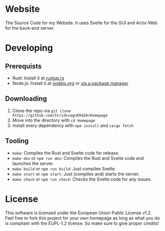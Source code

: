 # Website
The Source Code for my Website. It uses Svelte for the GUI and Actix-Web for the back-end server.

# Developing
## Prerequists
* Rust: Install it at [rustup.rs](https://rustup.rs/)
* Node.js: Install it at [nodejs.org](https://nodejs.org/) or [via a package manager](https://nodejs.org/en/download/package-manager/)

## Downloading
1. Clone the repo via `git clone https://github.com/Stridsvagn69420/Homepage`
2. Move into the directory with `cd Homepage`
3. Install every dependency with `npm install` and `cargo fetch`

## Tooling
* `make`: Compiles the Rust and Svelte code for release.
* `make dev` or `npm run dev`: Compiles the Rust and Svelte code and launches the server.
* `make build` or `npm run build`: Just compiles Svelte.
* `make start` or `npm start`: Just (compiles and) starts the server.
* `make check` or `npm run check`: Checks the Svelte code for any issues.

# License
This software is licensed under the European Union Public License v1.2. Feel free to fork this project for your own homepage as long as what you do is compliant with the EUPL-1.2 license. So make sure to give proper credits!
